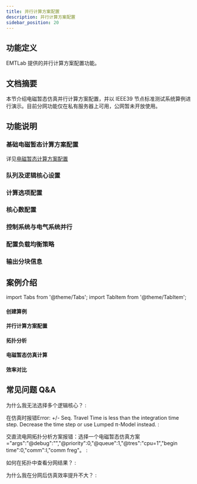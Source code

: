 ```yaml
---
title: 并行计算方案配置
description: 并行计算方案配置
sidebar_position: 20
---
```


## 功能定义
EMTLab 提供的并行计算方案配置功能。
## 文档摘要

本节介绍电磁暂态仿真并行计算方案配置，并以 IEEE39 节点标准测试系统算例进行演示。目前分网功能仅在私有服务器上可用，公网暂未开放使用。

## 功能说明
### 基础电磁暂态计算方案配置
详见[电磁暂态计算方案配置](../../emtp-calc/job/index.md)
### 队列及逻辑核心设置

### 计算选项配置

### 核心数配置

### 控制系统与电气系统并行

### 配置负载均衡策略

### 输出分块信息

## 案例介绍

import Tabs from '@theme/Tabs';
import TabItem from '@theme/TabItem';

<Tabs>
<TabItem value="case1" label="10机39节点系统分网并行">

#### 创建算例

#### 并行计算方案配置

#### 拓扑分析

#### 电磁暂态仿真计算

#### 效率对比

</TabItem>
</Tabs>


## 常见问题 Q&A
为什么我无法选择多个逻辑核心？
:

在仿真时报错Error: +/- Seq. Travel Time is less than the integration time step. Decrease the time step or use Lumped π-Model instead.
:

交直流电网拓扑分析方案报错：选择一个电磁暂态仿真方案="args":"@debug":"","@priority":0,"@queue":1,"@tres":"cpu=1","begin time":0,"comm":I,"comm freg"。
:

如何在拓扑中查看分网结果？
:


为什么我在分网后仿真效率提升不大？
:
